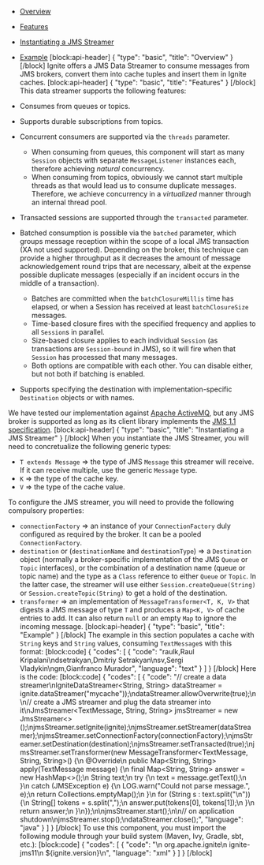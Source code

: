 * [Overview](#overview)
* [Features](#features-supported)
* [Instantiating a JMS Streamer](#instantiating-a-jms-streamer)
* [Example](#example-of-usage)
[block:api-header]
{
  "type": "basic",
  "title": "Overview"
}
[/block]
Ignite offers a JMS Data Streamer to consume messages from JMS brokers, convert them into cache tuples and insert them in Ignite caches. 
[block:api-header]
{
  "type": "basic",
  "title": "Features"
}
[/block]
This data streamer supports the following features:

* Consumes from queues or topics.
* Supports durable subscriptions from topics.
* Concurrent consumers are supported via the `threads` parameter. 
  * When consuming from queues, this component will start as many `Session` objects with separate `MessageListener` instances each, therefore achieving *natural* concurrency.
  * When consuming from topics, obviously we cannot start multiple threads as that would lead us to consume duplicate messages. Therefore, we achieve concurrency in a *virtualized* manner through an internal thread pool.
* Transacted sessions are supported through the `transacted` parameter.
* Batched consumption is possible via the `batched` parameter, which groups message reception within the scope of a local JMS transaction (XA not used supported). Depending on the broker, this technique can provide a higher throughput as it decreases the amount of message acknowledgement round trips that are necessary, albeit at the expense possible duplicate messages (especially if an incident occurs in the middle of a transaction).
  * Batches are committed when the `batchClosureMillis` time has elapsed, or when a Session has received at least `batchClosureSize` messages. 
  * Time-based closure fires with the specified frequency and applies to all `Session`s in parallel. 
  * Size-based closure applies to each individual `Session` (as transactions are `Session-bound` in JMS), so it will fire when that `Session` has processed that many messages.
  * Both options are compatible with each other. You can disable either, but not both if batching is enabled.
* Supports specifying the destination with implementation-specific `Destination` objects or with names.

We have tested our implementation against [Apache ActiveMQ](http://activemq.apache.org), but any JMS broker is supported as long as its client library implements the [JMS 1.1 specification](http://download.oracle.com/otndocs/jcp/7195-jms-1.1-fr-spec-oth-JSpec/).
[block:api-header]
{
  "type": "basic",
  "title": "Instantiating a JMS Streamer"
}
[/block]
When you instantiate the JMS Streamer, you will need to concretualize the following generic types:

* `T extends Message` => the type of JMS `Message` this streamer will receive. If it can receive multiple, use the generic `Message` type.
* `K` => the type of the cache key.
* `V` => the type of the cache value.

To configure the JMS streamer, you will need to provide the following compulsory properties:

* `connectionFactory` => an instance of your `ConnectionFactory` duly configured as required by the broker. It can be a pooled `ConnectionFactory`.
* `destination` or (`destinationName` and `destinationType`) => a `Destination` object (normally a broker-specific implementation of the JMS `Queue` or `Topic` interfaces), or the combination of a destination name (queue or topic name) and the type as a `Class` reference to either `Queue` or `Topic`. In the latter case, the streamer will use either `Session.createQueue(String)` or `Session.createTopic(String)` to get a hold of the destination.
* `transformer` => an implementation of `MessageTransformer<T, K, V>` that digests a JMS message of type `T` and produces a `Map<K, V>` of cache entries to add. It can also return `null` or an empty `Map` to ignore the incoming message.
[block:api-header]
{
  "type": "basic",
  "title": "Example"
}
[/block]
The example in this section populates a cache with `String` keys and `String` values, consuming `TextMessage`s with this format:
[block:code]
{
  "codes": [
    {
      "code": "raulk,Raul Kripalani\ndsetrakyan,Dmitriy Setrakyan\nsv,Sergi Vladykin\ngm,Gianfranco Murador",
      "language": "text"
    }
  ]
}
[/block]
Here is the code:
[block:code]
{
  "codes": [
    {
      "code": "// create a data streamer\nIgniteDataStreamer<String, String> dataStreamer = ignite.dataStreamer(\"mycache\"));\ndataStreamer.allowOverwrite(true);\n\n// create a JMS streamer and plug the data streamer into it\nJmsStreamer<TextMessage, String, String> jmsStreamer = new JmsStreamer<>();\njmsStreamer.setIgnite(ignite);\njmsStreamer.setStreamer(dataStreamer);\njmsStreamer.setConnectionFactory(connectionFactory);\njmsStreamer.setDestination(destination);\njmsStreamer.setTransacted(true);\njmsStreamer.setTransformer(new MessageTransformer<TextMessage, String, String>() {\n    @Override\n    public Map<String, String> apply(TextMessage message) {\n        final Map<String, String> answer = new HashMap<>();\n        String text;\n        try {\n            text = message.getText();\n        }\n        catch (JMSException e) {\n            LOG.warn(\"Could not parse message.\", e);\n            return Collections.emptyMap();\n        }\n        for (String s : text.split(\"\\n\")) {\n            String[] tokens = s.split(\",\");\n            answer.put(tokens[0], tokens[1]);\n        }\n        return answer;\n    }\n});\n\njmsStreamer.start();\n\n// on application shutdown\njmsStreamer.stop();\ndataStreamer.close();",
      "language": "java"
    }
  ]
}
[/block]
To use this component, you must import the following module through your build system (Maven, Ivy, Gradle, sbt, etc.):
[block:code]
{
  "codes": [
    {
      "code": "<dependency>\n    <groupId>org.apache.ignite</groupId>\n    <artifactId>ignite-jms11</artifactId>\n    <version>${ignite.version}</version>\n</dependency>",
      "language": "xml"
    }
  ]
}
[/block]